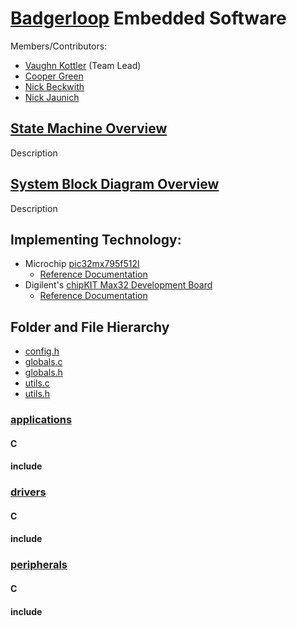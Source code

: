 # [Badgerloop](http://badgerloop.com/) Embedded Software

Members/Contributors:
  * [Vaughn Kottler](http://vaughnsplayground.me/) (Team Lead)
  * [Cooper Green](https://github.com/csgreen3)
  * [Nick Beckwith](https://github.com/nickbeckwith)
  * [Nick Jaunich](http://nicholasjaunich.com/)

## [State Machine Overview](http://vaughnsplayground.me/OverallPodOperation.html)

  Description

## [System Block Diagram Overview](http://vaughnsplayground.me/OverallBlockDiagram.pdf)

  Description

## Implementing Technology:
* Microchip [pic32mx795f512l](http://www.microchip.com/wwwproducts/en/PIC32MX795F512L)
  * [Reference Documentation](http://ww1.microchip.com/downloads/en/DeviceDoc/60001156J.pdf)
* Digilent's [chipKIT Max32 Development Board](http://store.digilentinc.com/chipkit-max32-microcontroller-board-with-mega-r3-headers/)
  * [Reference Documentation](https://reference.digilentinc.com/chipkit_max32/refmanual)

## Folder and File Hierarchy

* [config.h](config.h)
* [globals.c](globals.c)
* [globals.h](globals.h)
* [utils.c](utils.c)
* [utils.h](utils.h)

### [applications](applications)

#### C

#### include

### [drivers](drivers)

#### C

#### include

### [peripherals](peripherals)

#### C

#### include
